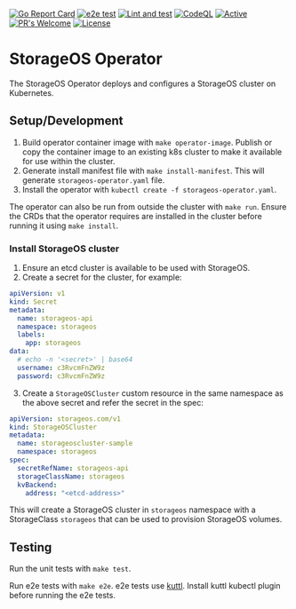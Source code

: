 [![Go Report Card](https://goreportcard.com/badge/github.com/storageos/operator)](https://goreportcard.com/report/github.com/storageos/operator)
[![e2e test](https://github.com/storageos/operator/actions/workflows/kuttl-e2e-test.yaml/badge.svg)](https://github.com/storageos/operator/actions/workflows/kuttl-e2e-test.yaml)
[![Lint and test](https://github.com/storageos/operator/actions/workflows/test.yml/badge.svg)](https://github.com/storageos/operator/actions/workflows/test.yml)
[![CodeQL](https://github.com/storageos/operator/actions/workflows/codeql-analysis.yml/badge.svg)](https://github.com/storageos/operator/actions/workflows/codeql-analysis.yml)
[![Active](http://img.shields.io/badge/Status-Active-green.svg)](https://github.com/storageos/operator)
[![PR's Welcome](https://img.shields.io/badge/PRs-welcome-brightgreen.svg?style=flat)](https://github.com/storageos/operator/pulls)
[![License](https://img.shields.io/badge/License-MIT-blue.svg)](https://opensource.org/licenses/MIT)

# StorageOS Operator

The StorageOS Operator deploys and configures a StorageOS cluster on Kubernetes.

## Setup/Development

1. Build operator container image with `make operator-image`. Publish or copy
   the container image to an existing k8s cluster to make it available for use
   within the cluster.
2. Generate install manifest file with `make install-manifest`. This will
   generate `storageos-operator.yaml` file.
3. Install the operator with `kubectl create -f storageos-operator.yaml`.

The operator can also be run from outside the cluster with `make run`. Ensure
the CRDs that the operator requires are installed in the cluster before running
it using `make install`.

### Install StorageOS cluster

1. Ensure an etcd cluster is available to be used with StorageOS.
2. Create a secret for the cluster, for example:

```yaml
apiVersion: v1
kind: Secret
metadata:
  name: storageos-api
  namespace: storageos
  labels:
    app: storageos
data:
  # echo -n '<secret>' | base64
  username: c3RvcmFnZW9z
  password: c3RvcmFnZW9z
```

3. Create a `StorageOSCluster` custom resource in the same namespace as the
above secret and refer the secret in the spec:

```yaml
apiVersion: storageos.com/v1
kind: StorageOSCluster
metadata:
  name: storageoscluster-sample
  namespace: storageos
spec:
  secretRefName: storageos-api
  storageClassName: storageos
  kvBackend:
    address: "<etcd-address>"
```

This will create a StorageOS cluster in `storageos` namespace with a
StorageClass `storageos` that can be used to provision StorageOS volumes.

## Testing

Run the unit tests with `make test`.

Run e2e tests with `make e2e`. e2e tests use [kuttl](https://kuttl.dev/).
Install kuttl kubectl plugin before running the e2e tests.
